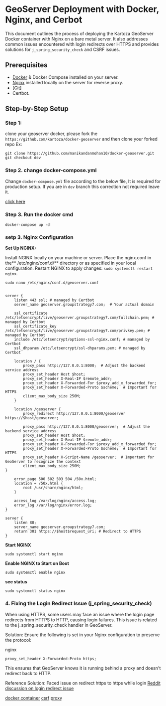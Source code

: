 # GeoServer Deployment with Docker, Nginx, and Cerbot

This document outlines the process of deploying the Kartoza GeoServer Docker container with Nginx on a bare metal server.
It also addresses common issues encountered with login redirects over HTTPS and provides solutions for `j_spring_security_check` and CSRF issues.

## Prerequisites

- [Docker](https://docs.docker.com/engine/install/ubuntu/) & Docker Compose installed on your server.
- [Nginx](https://docs.vultr.com/how-to-install-nginx-web-server-on-ubuntu-24-04?ref=9141994&utm_source=performance-max-apac&utm_medium=paidmedia&obility_id=16876059738&&utm_campaign=APAC_-_India_-_Performance_Max_-_1001&utm_term=&utm_content=&ref=9141994&gad_source=1&gclid=Cj0KCQiA0--6BhCBARIsADYqyL8qSDD8yKeGT1Nxk3vMHSp7t2meQCy6NYQyOlZwluYTaDS0EzVH-DEaAse1EALw_wcB) installed locally on the server for reverse proxy.
- [Git]
- Certbot.

## Step-by-Step Setup


### Step 1:
clone your geoserver docker, please fork the `https://github.com/kartoza/docker-geoserver`
and then clone your forked repo
Ex:

```
git clone https://github.com/manikandanmohan10/docker-geoserver.git
git checkout dev

```


### Step 2. change docker-compose.yml

Change `docker-compose.yml` file according to the below file, It is required for production setup. If you are in `dev` branch this correction not required leave it.

[click here](https://github.com/manikandanmohan10/docker-geoserver/blob/develop/docker-compose.yml)


### Step 3. Run  the docker cmd

```
docker-compose up -d
```


### setp 3. Nginx Configuration

**Set Up NGINX:**

Install NGINX locally on your machine or server.
Place the nginx.conf in the** /etc/nginx/conf.d/** directory or as specified in your local configuration.
Restart NGINX to apply changes: `sudo systemctl restart nginx`.

```
sudo nano /etc/nginx/conf.d/geoserver.conf
```


```

server {
    listen 443 ssl; # managed by Certbot
    server_name geoserver.groupstrategy7.com;  # Your actual domain

    ssl_certificate /etc/letsencrypt/live/geoserver.groupstrategy7.com/fullchain.pem; # managed by Certbot
    ssl_certificate_key /etc/letsencrypt/live/geoserver.groupstrategy7.com/privkey.pem; # managed by Certbot
    include /etc/letsencrypt/options-ssl-nginx.conf; # managed by Certbot
    ssl_dhparam /etc/letsencrypt/ssl-dhparams.pem; # managed by Certbot

    location / {
        proxy_pass http://127.0.0.1:8000;  # Adjust the backend service address
        proxy_set_header Host $host;
        proxy_set_header X-Real-IP $remote_addr;
        proxy_set_header X-Forwarded-For $proxy_add_x_forwarded_for;
        proxy_set_header X-Forwarded-Proto $scheme;  # Important for HTTPS
        client_max_body_size 250M;
    }

    location /geoserver {
        proxy_redirect http://127.0.0.1:8000/geoserver https://$host/geoserver;

        proxy_pass http://127.0.0.1:8000/geoserver;  # Adjust the backend service address
        proxy_set_header Host $host;
        proxy_set_header X-Real-IP $remote_addr;
        proxy_set_header X-Forwarded-For $proxy_add_x_forwarded_for;
        proxy_set_header X-Forwarded-Proto $scheme;  # Important for HTTPS
        proxy_set_header X-Script-Name /geoserver;  # Important for GeoServer to recognize the context
        client_max_body_size 250M;
}

    error_page 500 502 503 504 /50x.html;
    location = /50x.html {
        root /usr/share/nginx/html;
    }

    access_log /var/log/nginx/access.log;
    error_log /var/log/nginx/error.log;
}

server {
    listen 80;
    server_name geoserver.groupstrategy7.com;
    return 301 https://$host$request_uri; # Redirect to HTTPS
}
```

**Start NGINX**

```
sudo systemctl start nginx
```

**Enable NGINX to Start on Boot**

```
sudo systemctl enable nginx
```

**see status**

```
sudo systemctl status nginx
```

### 4. Fixing the Login Redirect Issue (j_spring_security_check)
When using HTTPS, some users may face an issue where the login page redirects from HTTPS to HTTP, causing login failures. This issue is related to the j_spring_security_check handler in GeoServer.

Solution: Ensure the following is set in your Nginx configuration to preserve the protocol:

nginx
```
proxy_set_header X-Forwarded-Proto https;
```

This ensures that GeoServer knows it is running behind a proxy and doesn't redirect back to HTTP.

Reference Solution:
Faced issue on redirect https to https while login
[Reddit discussion on login redirect issue](https://www.reddit.com/r/javahelp/comments/1fz25xh/geoserver_j_spring_security_check_on_login_keep/)


[docker container](https://hub.docker.com/r/kartoza/geoserver)
[csrf](https://docs.geoserver.org/stable/en/user/security/webadmin/csrf.html)
[proxy](https://stackoverflow.com/questions/68783126/issue-with-geoserver-login-with-ssl)

